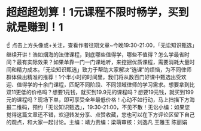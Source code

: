 # 超超超划算！1元课程不限时畅学，买到就是赚到！1

☝ 点击上方头像或+关注，查看作者往期文章~今晚19:30-21:00，「无讼知识甄选」继续开讲！浩如烟海的法律课程，到底哪些值得学，哪些不值得？怎么学最省时间？最有实际效果？如果单靠一门一门课地听，来挖掘优质课程，需要消耗大量时间和精力成本。「无讼知识甄选」致力于帮助大家解决“选课”的烦恼，为不同律师群体做出精准的推荐！1个半小时的时间里，我们将从数百门好课中甄选出受欢迎、值得学的十余门课程，匹配不同阶段、不同领域律师的学习需求。想要拿到比双11更低的价格吗？想要1元钱，就买到19.9元的课程吗？想要19元钱，就买到199元的课程吗？现场下单，即可享受全年最低价格！心动不如行动，马上扫描下方海报二维码，预约「无讼知识甄选」，19:30-21:00，不见不散！无讼小编：如果您觉得这篇文章还不错，欢迎转发分享、点赞收藏，您也可以在下方评论区留下自己的观点，和大家一起讨论。主编：靖力责编：梁萌审核：刘逸凡 王雅玉 陈丽娟

